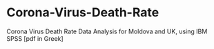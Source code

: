 # Corona-Virus-Death-Rate
Corona Virus Death Rate Data Analysis for Moldova and UK, using IBM SPSS [pdf in Greek] 
